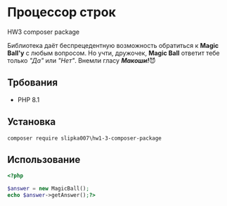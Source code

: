 # Процессор строк

HW3 composer package

Библиотека даёт беспрецедентную возможность обратиться  к **Magic Ball'у** с любым вопросом.
Но учти, дружочек, **Magic Ball** ответит тебе только *"Да"* или *"Нет"*. Внемли гласу ___Макоши!___:smiling_imp:


## Трбования

- PHP  8.1

## Установка

`
composer require slipka007\hw1-3-composer-package
`

## Использование

```php
<?php

$answer = new MagicBall();
echo $answer->getAnswer();?>